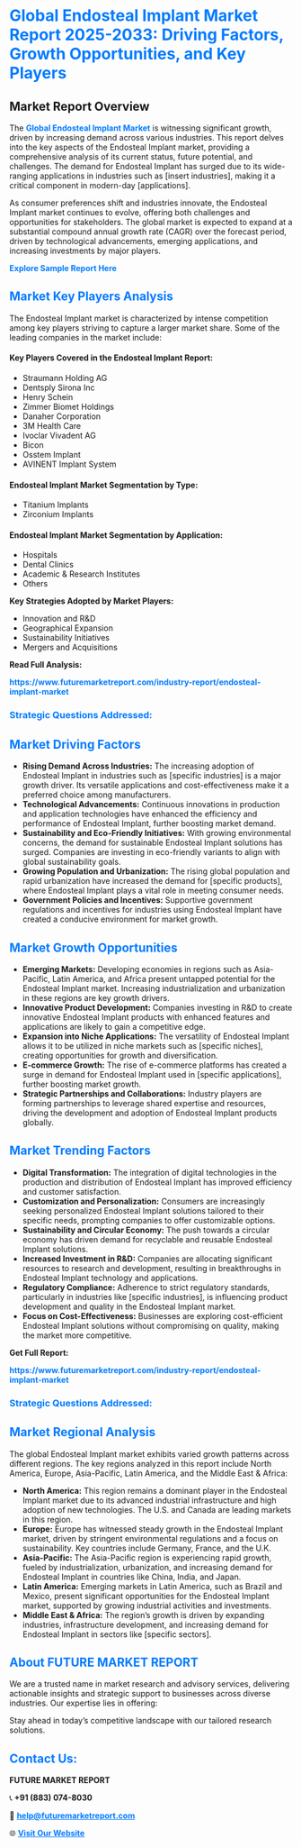 <h1 style="color: #007BFF;">Global Endosteal Implant Market Report 2025-2033: Driving Factors, Growth Opportunities, and Key Players</h1>

<section id="overview">
<h2>Market Report Overview</h2>
<p>The <a href="https://www.futuremarketreport.com/industry-report/endosteal-implant-market" style="color: #007BFF; text-decoration: none;"><strong>Global Endosteal Implant Market</strong></a> is witnessing significant growth, driven by increasing demand across various industries. This report delves into the key aspects of the Endosteal Implant market, providing a comprehensive analysis of its current status, future potential, and challenges. The demand for Endosteal Implant has surged due to its wide-ranging applications in industries such as [insert industries], making it a critical component in modern-day [applications].</p>
<p>As consumer preferences shift and industries innovate, the Endosteal Implant market continues to evolve, offering both challenges and opportunities for stakeholders. The global market is expected to expand at a substantial compound annual growth rate (CAGR) over the forecast period, driven by technological advancements, emerging applications, and increasing investments by major players.</p>
</section>

<section id="overview">
<p><a href="https://www.futuremarketreport.com/request-sample/reportId=97429" style="color: #007BFF; text-decoration: none;"><strong>Explore Sample Report Here</strong></a></p>
</section>

<section id="key-players">
<h2 style="color: #007BFF;">Market Key Players Analysis</h2>
<p>The Endosteal Implant market is characterized by intense competition among key players striving to capture a larger market share. Some of the leading companies in the market include:</p>
<h4>Key Players Covered in the Endosteal Implant Report:</h4>
<ul><li>Straumann Holding AG</li><li>Dentsply Sirona Inc</li><li>Henry Schein</li><li>Zimmer Biomet Holdings</li><li>Danaher Corporation</li><li>3M Health Care</li><li>Ivoclar Vivadent AG</li><li>Bicon</li><li>Osstem Implant</li><li>AVINENT Implant System</li></ul>
<h4>Endosteal Implant Market Segmentation by Type:</h4>
<ul><li>Titanium Implants</li><li>Zirconium Implants</li></ul>

<h4>Endosteal Implant Market Segmentation by Application:</h4>
<ul><li>Hospitals</li><li>Dental Clinics</li><li>Academic &amp; Research Institutes</li><li>Others</li></ul>
<p><strong>Key Strategies Adopted by Market Players:</strong></p>
<ul>
<li>Innovation and R&D</li>
<li>Geographical Expansion</li>
<li>Sustainability Initiatives</li>
<li>Mergers and Acquisitions</li>
</ul>
</section>

<section>
<p><strong>Read Full Analysis: </strong></p><a href="https://www.futuremarketreport.com/industry-report/endosteal-implant-market" style="color: #007BFF; text-decoration: none;"><strong>https://www.futuremarketreport.com/industry-report/endosteal-implant-market</strong></a>
<h3 style="color: #007BFF;">Strategic Questions Addressed:</h3>
</section>

<section id="driving-factors">
<h2 style="color: #007BFF;">Market Driving Factors</h2>
<ul>
<li><strong>Rising Demand Across Industries:</strong> The increasing adoption of Endosteal Implant in industries such as [specific industries] is a major growth driver. Its versatile applications and cost-effectiveness make it a preferred choice among manufacturers.</li>
<li><strong>Technological Advancements:</strong> Continuous innovations in production and application technologies have enhanced the efficiency and performance of Endosteal Implant, further boosting market demand.</li>
<li><strong>Sustainability and Eco-Friendly Initiatives:</strong> With growing environmental concerns, the demand for sustainable Endosteal Implant solutions has surged. Companies are investing in eco-friendly variants to align with global sustainability goals.</li>
<li><strong>Growing Population and Urbanization:</strong> The rising global population and rapid urbanization have increased the demand for [specific products], where Endosteal Implant plays a vital role in meeting consumer needs.</li>
<li><strong>Government Policies and Incentives:</strong> Supportive government regulations and incentives for industries using Endosteal Implant have created a conducive environment for market growth.</li>
</ul>
</section>

<section id="growth-opportunities">
<h2 style="color: #007BFF;">Market Growth Opportunities</h2>
<ul>
<li><strong>Emerging Markets:</strong> Developing economies in regions such as Asia-Pacific, Latin America, and Africa present untapped potential for the Endosteal Implant market. Increasing industrialization and urbanization in these regions are key growth drivers.</li>
<li><strong>Innovative Product Development:</strong> Companies investing in R&D to create innovative Endosteal Implant products with enhanced features and applications are likely to gain a competitive edge.</li>
<li><strong>Expansion into Niche Applications:</strong> The versatility of Endosteal Implant allows it to be utilized in niche markets such as [specific niches], creating opportunities for growth and diversification.</li>
<li><strong>E-commerce Growth:</strong> The rise of e-commerce platforms has created a surge in demand for Endosteal Implant used in [specific applications], further boosting market growth.</li>
<li><strong>Strategic Partnerships and Collaborations:</strong> Industry players are forming partnerships to leverage shared expertise and resources, driving the development and adoption of Endosteal Implant products globally.</li>
</ul>
</section>

<section id="trending-factors">
<h2 style="color: #007BFF;">Market Trending Factors</h2>
<ul>
<li><strong>Digital Transformation:</strong> The integration of digital technologies in the production and distribution of Endosteal Implant has improved efficiency and customer satisfaction.</li>
<li><strong>Customization and Personalization:</strong> Consumers are increasingly seeking personalized Endosteal Implant solutions tailored to their specific needs, prompting companies to offer customizable options.</li>
<li><strong>Sustainability and Circular Economy:</strong> The push towards a circular economy has driven demand for recyclable and reusable Endosteal Implant solutions.</li>
<li><strong>Increased Investment in R&D:</strong> Companies are allocating significant resources to research and development, resulting in breakthroughs in Endosteal Implant technology and applications.</li>
<li><strong>Regulatory Compliance:</strong> Adherence to strict regulatory standards, particularly in industries like [specific industries], is influencing product development and quality in the Endosteal Implant market.</li>
<li><strong>Focus on Cost-Effectiveness:</strong> Businesses are exploring cost-efficient Endosteal Implant solutions without compromising on quality, making the market more competitive.</li>
</ul>
</section>

<section>
<p><strong>Get Full Report: </strong></p><a href="https://www.futuremarketreport.com/industry-report/endosteal-implant-market" style="color: #007BFF; text-decoration: none;"><strong>https://www.futuremarketreport.com/industry-report/endosteal-implant-market</strong></a>
<h3 style="color: #007BFF;">Strategic Questions Addressed:</h3>
</section>


<section id="regional-analysis">
<h2 style="color: #007BFF;">Market Regional Analysis</h2>
<p>The global Endosteal Implant market exhibits varied growth patterns across different regions. The key regions analyzed in this report include North America, Europe, Asia-Pacific, Latin America, and the Middle East & Africa:</p>
<ul>
<li><strong>North America:</strong> This region remains a dominant player in the Endosteal Implant market due to its advanced industrial infrastructure and high adoption of new technologies. The U.S. and Canada are leading markets in this region.</li>
<li><strong>Europe:</strong> Europe has witnessed steady growth in the Endosteal Implant market, driven by stringent environmental regulations and a focus on sustainability. Key countries include Germany, France, and the U.K.</li>
<li><strong>Asia-Pacific:</strong> The Asia-Pacific region is experiencing rapid growth, fueled by industrialization, urbanization, and increasing demand for Endosteal Implant in countries like China, India, and Japan.</li>
<li><strong>Latin America:</strong> Emerging markets in Latin America, such as Brazil and Mexico, present significant opportunities for the Endosteal Implant market, supported by growing industrial activities and investments.</li>
<li><strong>Middle East & Africa:</strong> The region’s growth is driven by expanding industries, infrastructure development, and increasing demand for Endosteal Implant in sectors like [specific sectors].</li>
</ul>
</section>

<footer>
<h2 style="color: #007BFF;">About FUTURE MARKET REPORT</h2>
<p>We are a trusted name in market research and advisory services, delivering actionable insights and strategic support to businesses across diverse industries. Our expertise lies in offering:</p>

<p>Stay ahead in today’s competitive landscape with our tailored research solutions.</p>

<h2 style="color: #007BFF;">Contact Us:</h2>
<p><strong>FUTURE MARKET REPORT</strong></p>
<p>📞 <strong>+91 (883) 074-8030</strong></p>
<p>📧 <strong><a href="mailto:help@futuremarketreport.com" style="color: #007BFF;">help@futuremarketreport.com</a></strong></p>
<p>🌐 <strong><a href="https://www.futuremarketreport.com/" style="color: #007BFF;">Visit Our Website</a></strong></p>
</footer>